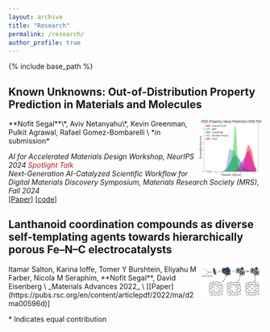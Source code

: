 ```yaml
---
layout: archive
title: "Research"
permalink: /research/
author_profile: true
---
```


[//]: # ({% if site.author.googlescholar %})
[//]: # (  <div class="wordwrap">You can also find my articles on <a href="{{site.author.googlescholar}}">my Google Scholar profile</a>.</div>)
[//]: # ({% endif %})

{% include base_path %}



<h2> Known Unknowns: Out-of-Distribution Property Prediction in Materials and Molecules </h2>
<img align="right" src="../images/ood_preds_kde_compare.png" width="25%">
**Nofit Segal**\*, Aviv Netanyahu\*, Kevin Greenman, Pulkit Agrawal, Rafael Gomez-Bombarelli \
*in submission* 

_AI for Accelerated Materials Design Workshop, NeurIPS 2024_ <span style="color:firebrick"> _Spotlight Talk_ </span> \
_Next-Generation AI-Catalyzed Scientific Workflow for Digital Materials Discovery Symposium, Materials Research Society (MRS), Fall 2024_ \
[[Paper](https://arxiv.org/abs/2502.05970)]  [[code](https://github.com/learningmatter-mit/matex)]
<!-- [[Code](https://github.com/DanHrmti/ECRL)]  [[Website](https://sites.google.com/view/entity-centric-rl/)]   -->
<!-- [[Talk](https://youtu.be/1YJCWyLcGHk?t=1)] -->

<!-- <br/><br/> -->

<h2> Lanthanoid coordination compounds as diverse self-templating agents towards hierarchically porous Fe–N–C electrocatalysts </h2>
<img align="right" src="../images/Lanthanoid/process.png" width="25%">
Itamar Salton, Karina Ioffe, Tomer Y Burshtein, Eliyahu M Farber, Nicola M Seraphim, **Nofit Segal**, David Eisenberg \
_Materials Advances 2022_ \
[[Paper](https://pubs.rsc.org/en/content/articlepdf/2022/ma/d2ma00596d)]  

<!-- <br/><br/> -->
<!-- <h1> Workshop Papers </h1> -->

<!-- <h2> Known Unknowns: Out-of-Distribution Property Prediction in Materials and Molecules </h2>
**Nofit Segal**\*, Aviv Netanyahu\*, Kevin Greenman, Pulkit Agrawal, Rafael Gomez-Bombarelli \
_AI for Accelerated Materials Design , Neurips 2024_ -->

\* Indicates equal contribution

